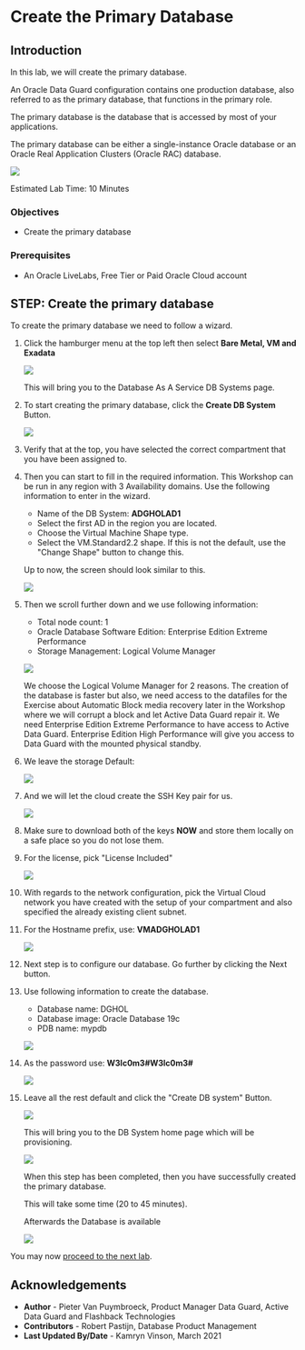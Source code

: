 # Create the Primary Database

## Introduction 
In this lab, we will create the primary database.

An Oracle Data Guard configuration contains one production database, also referred to as the primary database, that functions in the primary role.

The primary database is the database that is accessed by most of your applications.

The primary database can be either a single-instance Oracle database or an Oracle Real Application Clusters (Oracle RAC) database.

![](./images/primary.png)

Estimated Lab Time: 10 Minutes

### Objectives
-   Create the primary database

### Prerequisites
- An Oracle LiveLabs, Free Tier or Paid Oracle Cloud account

## **STEP**: Create the primary database

To create the primary database we need to follow a wizard. 
1. Click the hamburger menu at the top left then select **Bare Metal, VM and Exadata**

    ![](./images/menu-dbcs.png)

    This will bring you to the Database As A Service DB Systems page.
2. To start creating the primary database, click the **Create DB System** Button.

    ![](./images/create-db-system-button.png)

3. Verify that at the top, you have selected the correct compartment that you have been assigned to.
4. Then you can start to fill in the required information. This Workshop can be run in any region with 3 Availability domains. 
Use the following information to enter in the wizard.

    * Name of the DB System: 	**ADGHOLAD1**
    * Select the first AD in the region you are located.
    * Choose the Virtual Machine Shape type.
    * Select the VM.Standard2.2 shape. If this is not the default, use the "Change Shape" button to change this. 

    Up to now, the screen should look similar to this.

    ![](./images/create-dbcs-prim-01.png)

5. Then we scroll further down and we use following information:
    * Total node count: 1
    * Oracle Database Software Edition: Enterprise Edition Extreme Performance
    * Storage Management: Logical Volume Manager

    ![](./images/create-dbcs-prim-02.png)

    We choose the Logical Volume Manager for 2 reasons. The creation of the database is faster but also, we need access to the datafiles for the Exercise about Automatic Block media recovery later in the Workshop where we will corrupt a block and let Active Data Guard repair it. 
    We need Enterprise Edition Extreme Performance to have access to Active Data Guard. Enterprise Edition High Performance will give you access to Data Guard with the mounted physical standby.
 
6. We leave the storage Default:

    ![](./images/create-dbcs-prim-03.png)

7. And we will let the cloud create the SSH Key pair for us.

    ![](./images/create-dbcs-prim-04.png)

8. Make sure to download both of the keys **NOW** and store them locally on a safe place so you do not lose them.

9. For the license, pick "License Included"

    ![](./images/create-dbcs-prim-05.png)

10. With regards to the network configuration, pick the Virtual Cloud network you have created with the setup of your compartment and also specified the already existing client subnet. 

11. For the Hostname prefix, use: **VMADGHOLAD1**

    ![](./images/create-dbcs-prim-06.png)

12. Next step is to configure our database. Go further by clicking the Next button.

13. Use following information to create the database.
    * Database name: DGHOL
    * Database image: Oracle Database 19c
    * PDB name: mypdb

    ![](./images/create-dbcs-prim-07.png)

14. As the password use: **W3lc0m3\#W3lc0m3\#**

    ![](./images/create-dbcs-prim-08.png)

15. Leave all the rest default and click the "Create DB system" Button.

    ![](./images/create-dbcs-prim-09.png)

    This will bring you to the DB System home page which will be provisioning. 

    ![](./images/create-dbcs-prim-10.png)

    When this step has been completed, then you have successfully created the primary database.

    This will take some time (20 to 45 minutes).

    Afterwards the Database is available

    ![](./images/create-dbcs-prim-11.png)
    

You may now [proceed to the next lab](#next).


## Acknowledgements

- **Author** - Pieter Van Puymbroeck, Product Manager Data Guard, Active Data Guard and Flashback Technologies
- **Contributors** - Robert Pastijn, Database Product Management
- **Last Updated By/Date** -  Kamryn Vinson, March 2021
